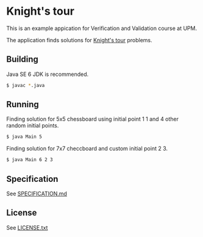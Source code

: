 # Knight's tour

This is an example appication for Verification and Validation course at UPM.

The application finds solutions for [Knight's tour](http://en.wikipedia.org/wiki/Knight's_tour) problems.

## Building

Java SE 6 JDK is recommended. 

```bash
$ javac *.java
```

## Running

Finding solution for 5x5 chessboard using initial point 1 1 and 4 other random initial points.

```bash
$ java Main 5
```

Finding solution for 7x7 checcboard and custom initial point 2 3.

```bash
$ java Main 6 2 3
```

## Specification

See [SPECIFICATION.md](SPECIFICATION.md)

## License

See [LICENSE.txt](LICENSE.txt)

